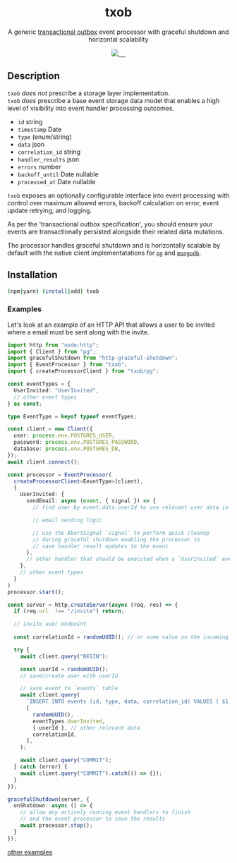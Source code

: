 <h1 align="center">txob</h1>
<p align="center">A generic <a href="https://microservices.io/patterns/data/transactional-outbox.html">transactional outbox</a> event processor with graceful shutdown and horizontal scalability</p>
<p align="center">
  <a href="https://codecov.io/gh/dillonstreator/txob" >
    <img src="https://codecov.io/gh/dillonstreator/txob/graph/badge.svg?token=E9M7G67VLL"/>
  </a>
  <a aria-label="NPM version" href="https://www.npmjs.com/package/txob">
    <img alt="" src="https://badgen.net/npm/v/txob?v=0.0.18">
  </a>
  <a aria-label="License" href="https://github.com/dillonstreator/txob/blob/main/LICENSE">
    <img alt="" src="https://badgen.net/npm/license/txob">
  </a>
  <a aria-label="Typescript" href="https://github.com/dillonstreator/txob/blob/main/src/cache.ts">
    <img alt="" src="https://badgen.net/npm/types/txob">
  </a>
  <a aria-label="CodeFactor" href="https://www.codefactor.io/repository/github/dillonstreator/txob">
    <img alt="" src="https://www.codefactor.io/repository/github/dillonstreator/txob/badge">
  </a>
</p>

## Description

`txob` _does not_ prescribe a storage layer implementation.\
`txob` _does_ prescribe a base event storage data model that enables a high level of visibility into event handler processing outcomes.

- `id` string
- `timestamp` Date
- `type` (enum/string)
- `data` json
- `correlation_id` string
- `handler_results` json
- `errors` number
- `backoff_until` Date nullable
- `processed_at` Date nullable

`txob` exposes an optionally configurable interface into event processing with control over maximum allowed errors, backoff calculation on error, event update retrying, and logging.

As per the 'transactional outbox specification', you should ensure your events are transactionally persisted alongside their related data mutations.

The processor handles graceful shutdown and is horizontally scalable by default with the native client implementatations for [`pg`](./src/pg/client.ts) and [`mongodb`](./src/mongodb/client.ts).

## Installation

```sh
(npm|yarn) (install|add) txob
```

### Examples

Let's look at an example of an HTTP API that allows a user to be invited where a email must be sent along with the invite.

```ts
import http from "node:http";
import { Client } from "pg";
import gracefulShutdown from "http-graceful-shutdown";
import { EventProcessor } from "txob";
import { createProcessorClient } from "txob/pg";

const eventTypes = {
  UserInvited: "UserInvited",
  // other event types
} as const;

type EventType = keyof typeof eventTypes;

const client = new Client({
  user: process.env.POSTGRES_USER,
  password: process.env.POSTGRES_PASSWORD,
  database: process.env.POSTGRES_DB,
});
await client.connect();

const processor = EventProcessor(
  createProcessorClient<EevntType>(client),
  {
    UserInvited: {
      sendEmail: async (event, { signal }) => {
        // find user by event.data.userId to use relevant user data in email sending

        // email sending logic

        // use the AbortSignal `signal` to perform quick cleanup
        // during graceful shutdown enabling the processor to
        // save handler result updates to the event
      },
      // other handler that should be executed when a `UserInvited` event is saved
    },
    // other event types
  }
)
processor.start();

const server = http.createServer(async (req, res) => {
  if (req.url  !== "/invite") return;

  // invite user endpoint
  
  const correlationId = randomUUID(); // or some value on the incoming request such as a request id

  try {
    await client.query("BEGIN");

    const userId = randomUUID();
    // save/create user with userId

    // save event to `events` table
    await client.query(
      `INSERT INTO events (id, type, data, correlation_id) VALUES ( $1, $2, $3, $4 )`,
      [
        randomUUID(),
        eventTypes.UserInvited,
        { userId }, // other relevant data
        correlationId,
      ],
    );

    await client.query("COMMIT");
  } catch (error) {
    await client.query("COMMIT").catch(() => {});
  }
});

gracefulShutdown(server, {
  onShutdown: async () => {
    // allow any actively running event handlers to finish
    // and the event processor to save the results
    await processor.stop();
  }
});

```


[other examples](./examples)

